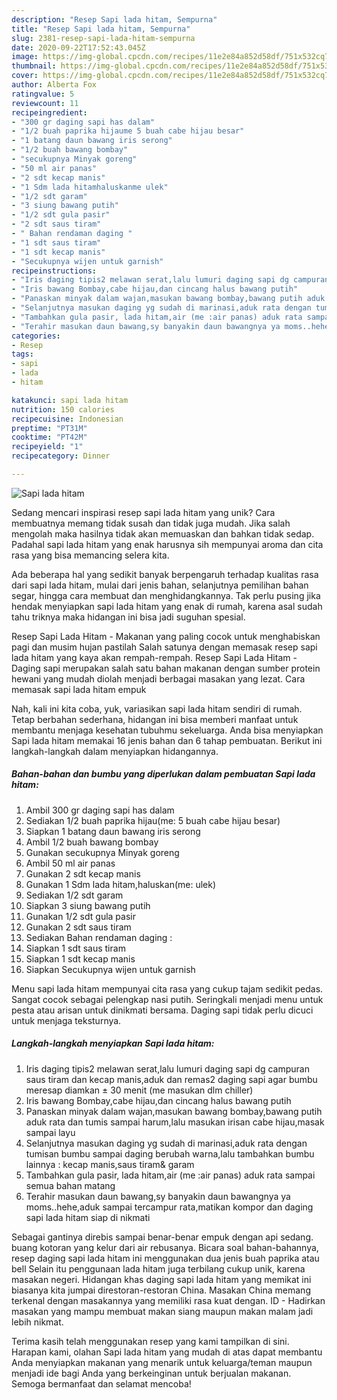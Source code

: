 ```yaml
---
description: "Resep Sapi lada hitam, Sempurna"
title: "Resep Sapi lada hitam, Sempurna"
slug: 2381-resep-sapi-lada-hitam-sempurna
date: 2020-09-22T17:52:43.045Z
image: https://img-global.cpcdn.com/recipes/11e2e84a852d58df/751x532cq70/sapi-lada-hitam-foto-resep-utama.jpg
thumbnail: https://img-global.cpcdn.com/recipes/11e2e84a852d58df/751x532cq70/sapi-lada-hitam-foto-resep-utama.jpg
cover: https://img-global.cpcdn.com/recipes/11e2e84a852d58df/751x532cq70/sapi-lada-hitam-foto-resep-utama.jpg
author: Alberta Fox
ratingvalue: 5
reviewcount: 11
recipeingredient:
- "300 gr daging sapi has dalam"
- "1/2 buah paprika hijaume 5 buah cabe hijau besar"
- "1 batang daun bawang iris serong"
- "1/2 buah bawang bombay"
- "secukupnya Minyak goreng"
- "50 ml air panas"
- "2 sdt kecap manis"
- "1 Sdm lada hitamhaluskanme ulek"
- "1/2 sdt garam"
- "3 siung bawang putih"
- "1/2 sdt gula pasir"
- "2 sdt saus tiram"
- " Bahan rendaman daging "
- "1 sdt saus tiram"
- "1 sdt kecap manis"
- "Secukupnya wijen untuk garnish"
recipeinstructions:
- "Iris daging tipis2 melawan serat,lalu lumuri daging sapi dg campuran saus tiram dan kecap manis,aduk dan remas2 daging sapi agar bumbu meresap diamkan ± 30 menit (me masukan dlm chiller)"
- "Iris bawang Bombay,cabe hijau,dan cincang halus bawang putih"
- "Panaskan minyak dalam wajan,masukan bawang bombay,bawang putih aduk rata dan tumis sampai harum,lalu masukan irisan cabe hijau,masak sampai layu"
- "Selanjutnya masukan daging yg sudah di marinasi,aduk rata dengan tumisan bumbu sampai daging berubah warna,lalu tambahkan bumbu lainnya : kecap manis,saus tiram&amp; garam"
- "Tambahkan gula pasir, lada hitam,air (me :air panas) aduk rata sampai semua bahan matang"
- "Terahir masukan daun bawang,sy banyakin daun bawangnya ya moms..hehe,aduk sampai tercampur rata,matikan kompor dan daging sapi lada hitam siap di nikmati"
categories:
- Resep
tags:
- sapi
- lada
- hitam

katakunci: sapi lada hitam 
nutrition: 150 calories
recipecuisine: Indonesian
preptime: "PT31M"
cooktime: "PT42M"
recipeyield: "1"
recipecategory: Dinner

---
```



![Sapi lada hitam](https://img-global.cpcdn.com/recipes/11e2e84a852d58df/751x532cq70/sapi-lada-hitam-foto-resep-utama.jpg)

Sedang mencari inspirasi resep sapi lada hitam yang unik? Cara membuatnya memang tidak susah dan tidak juga mudah. Jika salah mengolah maka hasilnya tidak akan memuaskan dan bahkan tidak sedap. Padahal sapi lada hitam yang enak harusnya sih mempunyai aroma dan cita rasa yang bisa memancing selera kita.

Ada beberapa hal yang sedikit banyak berpengaruh terhadap kualitas rasa dari sapi lada hitam, mulai dari jenis bahan, selanjutnya pemilihan bahan segar, hingga cara membuat dan menghidangkannya. Tak perlu pusing jika hendak menyiapkan sapi lada hitam yang enak di rumah, karena asal sudah tahu triknya maka hidangan ini bisa jadi suguhan spesial.

Resep Sapi Lada Hitam - Makanan yang paling cocok untuk menghabiskan pagi dan musim hujan pastilah Salah satunya dengan memasak resep sapi lada hitam yang kaya akan rempah-rempah. Resep Sapi Lada Hitam - Daging sapi merupakan salah satu bahan makanan dengan sumber protein hewani yang mudah diolah menjadi berbagai masakan yang lezat. Cara memasak sapi lada hitam empuk


Nah, kali ini kita coba, yuk, variasikan sapi lada hitam sendiri di rumah. Tetap berbahan sederhana, hidangan ini bisa memberi manfaat untuk membantu menjaga kesehatan tubuhmu sekeluarga. Anda bisa menyiapkan Sapi lada hitam memakai 16 jenis bahan dan 6 tahap pembuatan. Berikut ini langkah-langkah dalam menyiapkan hidangannya.

<!--inarticleads1-->

##### Bahan-bahan dan bumbu yang diperlukan dalam pembuatan Sapi lada hitam:

1. Ambil 300 gr daging sapi has dalam
1. Sediakan 1/2 buah paprika hijau(me: 5 buah cabe hijau besar)
1. Siapkan 1 batang daun bawang iris serong
1. Ambil 1/2 buah bawang bombay
1. Gunakan secukupnya Minyak goreng
1. Ambil 50 ml air panas
1. Gunakan 2 sdt kecap manis
1. Gunakan 1 Sdm lada hitam,haluskan(me: ulek)
1. Sediakan 1/2 sdt garam
1. Siapkan 3 siung bawang putih
1. Gunakan 1/2 sdt gula pasir
1. Gunakan 2 sdt saus tiram
1. Sediakan  Bahan rendaman daging :
1. Siapkan 1 sdt saus tiram
1. Siapkan 1 sdt kecap manis
1. Siapkan Secukupnya wijen untuk garnish


Menu sapi lada hitam mempunyai cita rasa yang cukup tajam sedikit pedas. Sangat cocok sebagai pelengkap nasi putih. Seringkali menjadi menu untuk pesta atau arisan untuk dinikmati bersama. Daging sapi tidak perlu dicuci untuk menjaga teksturnya. 

<!--inarticleads2-->

##### Langkah-langkah menyiapkan Sapi lada hitam:

1. Iris daging tipis2 melawan serat,lalu lumuri daging sapi dg campuran saus tiram dan kecap manis,aduk dan remas2 daging sapi agar bumbu meresap diamkan ± 30 menit (me masukan dlm chiller)
1. Iris bawang Bombay,cabe hijau,dan cincang halus bawang putih
1. Panaskan minyak dalam wajan,masukan bawang bombay,bawang putih aduk rata dan tumis sampai harum,lalu masukan irisan cabe hijau,masak sampai layu
1. Selanjutnya masukan daging yg sudah di marinasi,aduk rata dengan tumisan bumbu sampai daging berubah warna,lalu tambahkan bumbu lainnya : kecap manis,saus tiram&amp; garam
1. Tambahkan gula pasir, lada hitam,air (me :air panas) aduk rata sampai semua bahan matang
1. Terahir masukan daun bawang,sy banyakin daun bawangnya ya moms..hehe,aduk sampai tercampur rata,matikan kompor dan daging sapi lada hitam siap di nikmati


Sebagai gantinya direbis sampai benar-benar empuk dengan api sedang. buang kotoran yang kelur dari air rebusanya. Bicara soal bahan-bahannya, resep daging sapi lada hitam ini menggunakan dua jenis buah paprika atau bell Selain itu penggunaan lada hitam juga terbilang cukup unik, karena masakan negeri. Hidangan khas daging sapi lada hitam yang memikat ini biasanya kita jumpai direstoran-restoran China. Masakan China memang terkenal dengan masakannya yang memiliki rasa kuat dengan. ID - Hadirkan masakan yang mampu membuat makan siang maupun makan malam jadi lebih nikmat. 

Terima kasih telah menggunakan resep yang kami tampilkan di sini. Harapan kami, olahan Sapi lada hitam yang mudah di atas dapat membantu Anda menyiapkan makanan yang menarik untuk keluarga/teman maupun menjadi ide bagi Anda yang berkeinginan untuk berjualan makanan. Semoga bermanfaat dan selamat mencoba!
